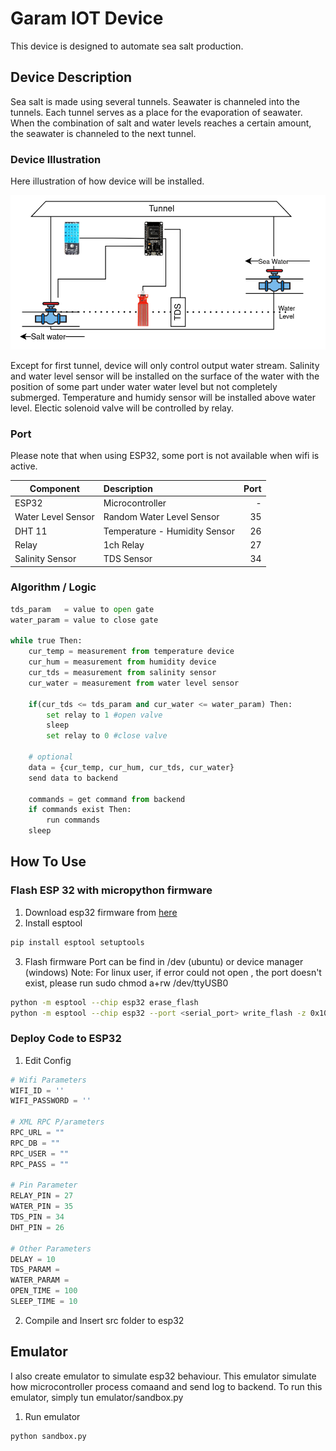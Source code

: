 # Garam IOT Device

This device is designed to automate sea salt production.

## Device Description

Sea salt is made using several tunnels. Seawater is channeled into the tunnels. Each tunnel serves as a place for the evaporation of seawater. When the combination of salt and water levels reaches a certain amount, the seawater is channeled to the next tunnel.

### Device Illustration

Here illustration of how device will be installed.

![Device Anim](device_anim.png)

Except for first tunnel, device will only control output water stream. Salinity and water level sensor will be installed on the surface of the water with the position of some part under water water level but not completely submerged. Temperature and humidy sensor will be installed above water level. Electic solenoid valve will be controlled by relay.

### Port

Please note that when using ESP32, some port is not available when wifi is active.

| Component           | Description                   |  Port |
|-------------------  |:------------------------------|------:|
| ESP32               | Microcontroller               | -     |
| Water Level Sensor  | Random Water Level Sensor     |    35 |
| DHT 11              | Temperature - Humidity Sensor |    26 |
| Relay               | 1ch Relay                     |    27 |
| Salinity Sensor     | TDS Sensor                    |    34 |

### Algorithm / Logic

```py
tds_param   = value to open gate
water_param = value to close gate

while true Then:
    cur_temp = measurement from temperature device
    cur_hum = measurement from humidity device
    cur_tds = measurement from salinity sensor
    cur_water = measurement from water level sensor

    if(cur_tds <= tds_param and cur_water <= water_param) Then:
        set relay to 1 #open valve
        sleep
        set relay to 0 #close valve

    # optional
    data = {cur_temp, cur_hum, cur_tds, cur_water}
    send data to backend

    commands = get command from backend
    if commands exist Then:
        run commands
    sleep

```

## How To Use

### Flash ESP 32 with micropython firmware

1. Download esp32 firmware from [here](https://micropython.org/download/esp32/)
2. Install esptool

```bash
pip install esptool setuptools
```

3. Flash firmware
   Port can be find in /dev (ubuntu) or device manager (windows)
   Note: For linux user, if error could not open , the port doesn't exist, please run sudo chmod a+rw /dev/ttyUSB0

```bash
python -m esptool --chip esp32 erase_flash
python -m esptool --chip esp32 --port <serial_port> write_flash -z 0x1000 <esp32-X.bin>
```

### Deploy Code to ESP32

1. Edit Config

```python
# Wifi Parameters
WIFI_ID = ''
WIFI_PASSWORD = ''

# XML RPC P/arameters
RPC_URL = ""
RPC_DB = ""
RPC_USER = ""
RPC_PASS = ""

# Pin Parameter
RELAY_PIN = 27
WATER_PIN = 35
TDS_PIN = 34
DHT_PIN = 26

# Other Parameters
DELAY = 10
TDS_PARAM = 
WATER_PARAM = 
OPEN_TIME = 100
SLEEP_TIME = 10
```

2. Compile and Insert src folder to esp32

## Emulator
I also create emulator to simulate esp32 behaviour. This emulator simulate how microcontroller process comaand and send log to backend.
To run this emulator, simply tun emulator/sandbox.py

1. Run emulator
``` bash
python sandbox.py
```